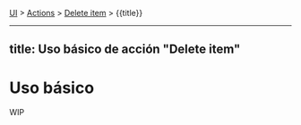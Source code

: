 [UI](https://www.google.com) > [Actions](https://www.google.com) > [Delete item](https://www.google.com) > {{title}}

---
title: Uso básico de acción "Delete item"
---

# Uso básico

WIP
